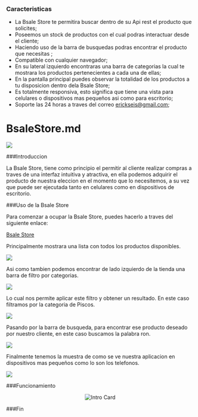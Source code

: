 ### Caracteristicas

- La Bsale Store te permitira buscar dentro de su Api rest el producto que solicites;
- Poseemos un stock de productos con el cual podras interactuar desde el cliente;
- Haciendo uso de la barra de busquedas podras encontrar el producto que necesitas ;
- Compatible con cualquier navegador;
- En su lateral izquierdo encontraras una barra de categorias la cual te mostrara los productos pertenecientes a cada una de ellas;
- En la pantalla principal puedes observar la totalidad de los productos a tu disposicion dentro dela Bsale Store;
- Es totalmente responsiva, esto significa que tiene una vista para celulares o dispositivos mas pequeños asi como para escritorio;
- Soporte las 24 horas a traves del correo erickseis@gmail.com;

# BsaleStore.md

![](https://i.postimg.cc/MTjzTwHs/Captura.png)






###Introduccion

La Bsale Store, tiene como principio el permitir al cliente realizar compras a traves de una interfaz intuitiva y atractiva, en ella podemos adquirir el producto de nuestra eleccion en el momento que lo necesitemos, a su vez que puede ser ejecutada tanto en celulares como en dispositivos de escritorio. 

###Uso de la Bsale Store 

Para comenzar a ocupar la Bsale Store, puedes hacerlo a traves del siguiente enlace:

[Bsale Store](https://bsalestore.netlify.app/ "Bsale Store")

Principalmente mostrara una lista con todos los productos disponibles.

![](https://i.postimg.cc/k9XYsQS6/completa-escritorio.jpg)


Asi como tambien podemos encontrar de lado izquierdo de la tienda una barra de filtro por categorias.

![](https://i.postimg.cc/pLH0BFNR/categoriessss.png)

Lo cual nos permite aplicar este filtro y obtener un resultado. En este caso filtramos por la categoria de Piscos.

![](https://i.postimg.cc/rmp9z1BF/categoria-pisco.jpg)




Pasando por la barra de busqueda, para encontrar ese producto deseado por nuestro cliente, en este caso buscamos la palabra ron.

![](https://i.postimg.cc/2yZ98dWL/busqueda-ron.jpg)


Finalmente tenemos la muestra de como se ve nuestra aplicacion en dispositivos mas pequeños como lo son los telefonos.

![](https://i.postimg.cc/tR2LrDqD/completa-telef.jpg)


###Funcionamiento

<p align="center">
  <img src="https://i.postimg.cc/0yW1Hspt/My-Video-1.gif"50%" title="Intro Card" alt="Intro Card">
</p>
                    

###Fin
